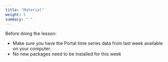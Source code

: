 ```yaml
---
title: "Material"
weight: 1
summary: " "
---
```

Before doing the lesson:
* Make sure you have the Portal time series data from last week available on your computer.
* No new packages need to be installed for this week
